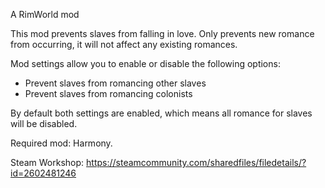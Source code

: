 A RimWorld mod

This mod prevents slaves from falling in love.
Only prevents new romance from occurring, it will not affect any existing romances.

Mod settings allow you to enable or disable the following options:
- Prevent slaves from romancing other slaves
- Prevent slaves from romancing colonists

By default both settings are enabled, which means all romance for slaves will be disabled.

Required mod: Harmony.

Steam Workshop:
https://steamcommunity.com/sharedfiles/filedetails/?id=2602481246
